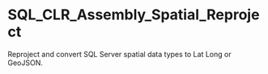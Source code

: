 # SQL_CLR_Assembly_Spatial_Reproject
Reproject and convert SQL Server spatial data types to Lat Long or GeoJSON. 
